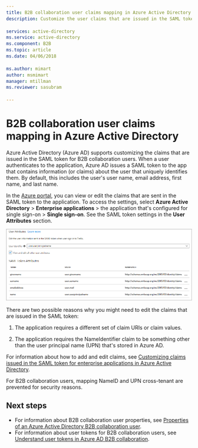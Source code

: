 ```yaml
---
title: B2B collaboration user claims mapping in Azure Active Directory | Microsoft Docs
description: Customize the user claims that are issued in the SAML token for Azure Active Directory (Azure AD) B2B users.

services: active-directory
ms.service: active-directory
ms.component: B2B
ms.topic: article
ms.date: 04/06/2018

ms.author: mimart
author: msmimart
manager: mtillman
ms.reviewer: sasubram

---
```


# B2B collaboration user claims mapping in Azure Active Directory

Azure Active Directory (Azure AD) supports customizing the claims that are issued in the SAML token for B2B collaboration users. When a user authenticates to the application, Azure AD issues a SAML token to the app that contains information (or claims) about the user that uniquely identifies them. By default, this includes the user's user name, email address, first name, and last name.

In the [Azure portal](https://portal.azure.com), you can view or edit the claims that are sent in the SAML token to the application. To access the settings, select **Azure Active Directory** > **Enterprise applications** > the application that's configured for single sign-on > **Single sign-on**. See the SAML token settings in the **User Attributes** section.

![Shows the SAML token attributes in the UI](media/claims-mapping/view-claims-in-saml-token.png)

There are two possible reasons why you might need to edit the claims that are issued in the SAML token:

1. The application requires a different set of claim URIs or claim values.

2. The application requires the NameIdentifier claim to be something other than the user principal name (UPN) that's stored in Azure AD.

For information about how to add and edit claims, see [Customizing claims issued in the SAML token for enterprise applications in Azure Active Directory](../develop/active-directory-saml-claims-customization.md).

For B2B collaboration users, mapping NameID and UPN cross-tenant are prevented for security reasons.

## Next steps

- For information about B2B collaboration user properties, see [Properties of an Azure Active Directory B2B collaboration user](user-properties.md).
- For information about user tokens for B2B collaboration users, see [Understand user tokens in Azure AD B2B collaboration](user-token.md).


